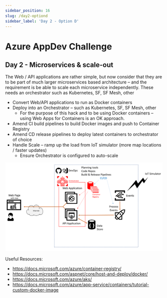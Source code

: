 ```yaml
---
sidebar_position: 16
slug: /day2-optiond
sidebar_label: 'Day 2 - Option D'
---
```

# Azure AppDev Challenge

## Day 2 - Microservices & scale-out

The Web / API applications are rather simple, but now consider that they are to be part of much larger microservices based architecture – and the requirement is be able to scale each microservice independently. These needs an orchestrator such as Kubernetes, SF, SF Mesh, other

- Convert Web/API applications to run as Docker containers
- Deploy into an Orchestrator – such as Kubernetes, SF, SF Mesh, other
  - For the purpose of this hack and to be using Docker containers – using Web Apps for Containers is an OK approach.
- Amend CI build pipelines to build Docker images and push to Container Registry
- Amend CD release pipelines to deploy latest containers to orchestrator of choice
- Handle Scale – ramp up the load from IoT simulator (more map locations / faster updates)
  - Ensure Orchestrator is configured to auto-scale

![](../images/slide17.png)

Useful Resources:

- <https://docs.microsoft.com/azure/container-registry/>
- <https://docs.microsoft.com/aspnet/core/host-and-deploy/docker/>
- <https://docs.microsoft.com/azure/aks/>
- <https://docs.microsoft.com/azure/app-service/containers/tutorial-custom-docker-image>
